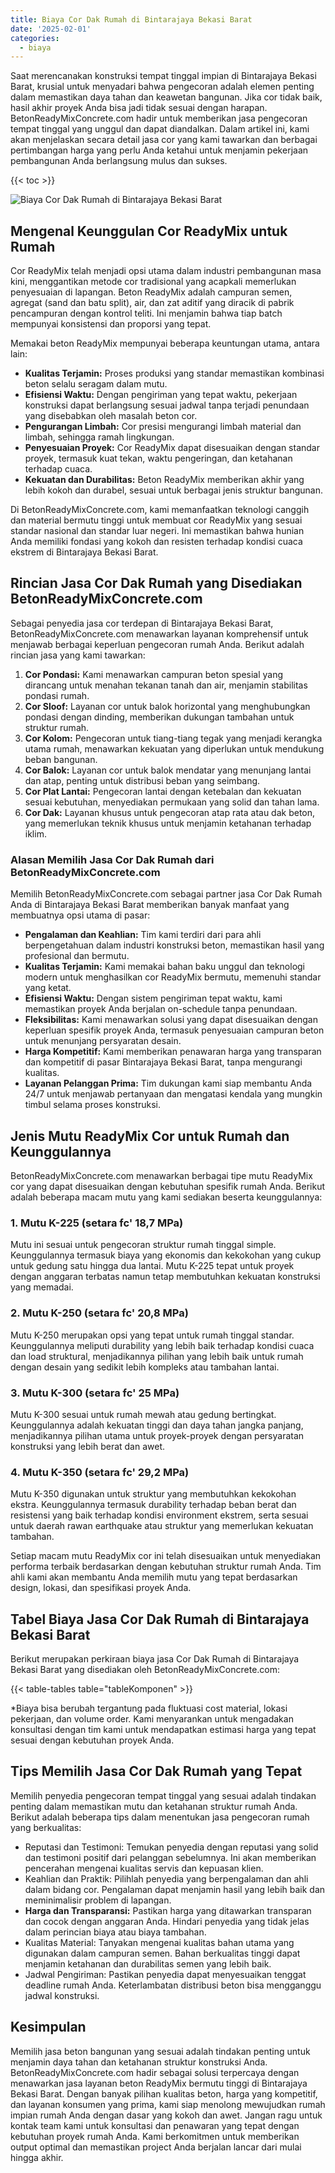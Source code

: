 ```yaml
---
title: Biaya Cor Dak Rumah di Bintarajaya Bekasi Barat
date: '2025-02-01'
categories:
  - biaya
---
```


Saat merencanakan konstruksi tempat tinggal impian di Bintarajaya Bekasi Barat, krusial untuk menyadari bahwa pengecoran adalah elemen penting dalam memastikan daya tahan dan keawetan bangunan. Jika cor tidak baik, hasil akhir proyek Anda bisa jadi tidak sesuai dengan harapan. BetonReadyMixConcrete.com hadir untuk memberikan jasa pengecoran tempat tinggal yang unggul dan dapat diandalkan. Dalam artikel ini, kami akan menjelaskan secara detail jasa cor yang kami tawarkan dan berbagai pertimbangan harga yang perlu Anda ketahui untuk menjamin pekerjaan pembangunan Anda berlangsung mulus dan sukses.

{{< toc >}}

![Biaya Cor Dak Rumah di Bintarajaya Bekasi Barat](https://betoncor8.github.io/cor/harga-beton-readymix-concrete%20(13).png)

## Mengenal Keunggulan Cor ReadyMix untuk Rumah

Cor ReadyMix telah menjadi opsi utama dalam industri pembangunan masa kini, menggantikan metode cor tradisional yang acapkali memerlukan penyesuaian di lapangan. Beton ReadyMix adalah campuran semen, agregat (sand dan batu split), air, dan zat aditif yang diracik di pabrik pencampuran dengan kontrol teliti. Ini menjamin bahwa tiap batch mempunyai konsistensi dan proporsi yang tepat.

Memakai beton ReadyMix mempunyai beberapa keuntungan utama, antara lain:

- **Kualitas Terjamin:** Proses produksi yang standar memastikan kombinasi beton selalu seragam dalam mutu.
- **Efisiensi Waktu:** Dengan pengiriman yang tepat waktu, pekerjaan konstruksi dapat berlangsung sesuai jadwal tanpa terjadi penundaan yang disebabkan oleh masalah beton cor.
- **Pengurangan Limbah:** Cor presisi mengurangi limbah material dan limbah, sehingga ramah lingkungan.
- **Penyesuaian Proyek:** Cor ReadyMix dapat disesuaikan dengan standar proyek, termasuk kuat tekan, waktu pengeringan, dan ketahanan terhadap cuaca.
- **Kekuatan dan Durabilitas:** Beton ReadyMix memberikan akhir yang lebih kokoh dan durabel, sesuai untuk berbagai jenis struktur bangunan.

Di BetonReadyMixConcrete.com, kami memanfaatkan teknologi canggih dan material bermutu tinggi untuk membuat cor ReadyMix yang sesuai standar nasional dan standar luar negeri. Ini memastikan bahwa hunian Anda memiliki fondasi yang kokoh dan resisten terhadap kondisi cuaca ekstrem di Bintarajaya Bekasi Barat.

## Rincian Jasa Cor Dak Rumah yang Disediakan BetonReadyMixConcrete.com

Sebagai penyedia jasa cor terdepan di Bintarajaya Bekasi Barat, BetonReadyMixConcrete.com menawarkan layanan komprehensif untuk menjawab berbagai keperluan pengecoran rumah Anda. Berikut adalah rincian jasa yang kami tawarkan:

1. **Cor Pondasi:** Kami menawarkan campuran beton spesial yang dirancang untuk menahan tekanan tanah dan air, menjamin stabilitas pondasi rumah.
2. **Cor Sloof:** Layanan cor untuk balok horizontal yang menghubungkan pondasi dengan dinding, memberikan dukungan tambahan untuk struktur rumah.
3. **Cor Kolom:** Pengecoran untuk tiang-tiang tegak yang menjadi kerangka utama rumah, menawarkan kekuatan yang diperlukan untuk mendukung beban bangunan.
4. **Cor Balok:** Layanan cor untuk balok mendatar yang menunjang lantai dan atap, penting untuk distribusi beban yang seimbang.
5. **Cor Plat Lantai:** Pengecoran lantai dengan ketebalan dan kekuatan sesuai kebutuhan, menyediakan permukaan yang solid dan tahan lama.
6. **Cor Dak:** Layanan khusus untuk pengecoran atap rata atau dak beton, yang memerlukan teknik khusus untuk menjamin ketahanan terhadap iklim.

### Alasan Memilih Jasa Cor Dak Rumah dari BetonReadyMixConcrete.com

Memilih BetonReadyMixConcrete.com sebagai partner jasa Cor Dak Rumah Anda di Bintarajaya Bekasi Barat memberikan banyak manfaat yang membuatnya opsi utama di pasar:

- **Pengalaman dan Keahlian:** Tim kami terdiri dari para ahli berpengetahuan dalam industri konstruksi beton, memastikan hasil yang profesional dan bermutu.
- **Kualitas Terjamin:** Kami memakai bahan baku unggul dan teknologi modern untuk menghasilkan cor ReadyMix bermutu, memenuhi standar yang ketat.
- **Efisiensi Waktu:** Dengan sistem pengiriman tepat waktu, kami memastikan proyek Anda berjalan on-schedule tanpa penundaan.
- **Fleksibilitas:** Kami menawarkan solusi yang dapat disesuaikan dengan keperluan spesifik proyek Anda, termasuk penyesuaian campuran beton untuk menunjang persyaratan desain.
- **Harga Kompetitif:** Kami memberikan penawaran harga yang transparan dan kompetitif di pasar Bintarajaya Bekasi Barat, tanpa mengurangi kualitas.
- **Layanan Pelanggan Prima:** Tim dukungan kami siap membantu Anda 24/7 untuk menjawab pertanyaan dan mengatasi kendala yang mungkin timbul selama proses konstruksi.

## Jenis Mutu ReadyMix Cor untuk Rumah dan Keunggulannya

BetonReadyMixConcrete.com menawarkan berbagai tipe mutu ReadyMix cor yang dapat disesuaikan dengan kebutuhan spesifik rumah Anda. Berikut adalah beberapa macam mutu yang kami sediakan beserta keunggulannya:

### 1\. Mutu K-225 (setara fc' 18,7 MPa)

Mutu ini sesuai untuk pengecoran struktur rumah tinggal simple. Keunggulannya termasuk biaya yang ekonomis dan kekokohan yang cukup untuk gedung satu hingga dua lantai. Mutu K-225 tepat untuk proyek dengan anggaran terbatas namun tetap membutuhkan kekuatan konstruksi yang memadai.

### 2\. Mutu K-250 (setara fc' 20,8 MPa)

Mutu K-250 merupakan opsi yang tepat untuk rumah tinggal standar. Keunggulannya meliputi durability yang lebih baik terhadap kondisi cuaca dan load struktural, menjadikannya pilihan yang lebih baik untuk rumah dengan desain yang sedikit lebih kompleks atau tambahan lantai.

### 3\. Mutu K-300 (setara fc' 25 MPa)

Mutu K-300 sesuai untuk rumah mewah atau gedung bertingkat. Keunggulannya adalah kekuatan tinggi dan daya tahan jangka panjang, menjadikannya pilihan utama untuk proyek-proyek dengan persyaratan konstruksi yang lebih berat dan awet.

### 4\. Mutu K-350 (setara fc' 29,2 MPa)

Mutu K-350 digunakan untuk struktur yang membutuhkan kekokohan ekstra. Keunggulannya termasuk durability terhadap beban berat dan resistensi yang baik terhadap kondisi environment ekstrem, serta sesuai untuk daerah rawan earthquake atau struktur yang memerlukan kekuatan tambahan.

Setiap macam mutu ReadyMix cor ini telah disesuaikan untuk menyediakan performa terbaik berdasarkan dengan kebutuhan struktur rumah Anda. Tim ahli kami akan membantu Anda memilih mutu yang tepat berdasarkan design, lokasi, dan spesifikasi proyek Anda.

## Tabel Biaya Jasa Cor Dak Rumah di Bintarajaya Bekasi Barat

Berikut merupakan perkiraan biaya jasa Cor Dak Rumah di Bintarajaya Bekasi Barat yang disediakan oleh BetonReadyMixConcrete.com:

{{< table-tables table="tableKomponen" >}}

\*Biaya bisa berubah tergantung pada fluktuasi cost material, lokasi pekerjaan, dan volume order. Kami menyarankan untuk mengadakan konsultasi dengan tim kami untuk mendapatkan estimasi harga yang tepat sesuai dengan kebutuhan proyek Anda.

## Tips Memilih Jasa Cor Dak Rumah yang Tepat

Memilih penyedia pengecoran tempat tinggal yang sesuai adalah tindakan penting dalam memastikan mutu dan ketahanan struktur rumah Anda. Berikut adalah beberapa tips dalam menentukan jasa pengecoran rumah yang berkualitas:

- Reputasi dan Testimoni: Temukan penyedia dengan reputasi yang solid dan testimoni positif dari pelanggan sebelumnya. Ini akan memberikan pencerahan mengenai kualitas servis dan kepuasan klien.
- Keahlian dan Praktik: Pilihlah penyedia yang berpengalaman dan ahli dalam bidang cor. Pengalaman dapat menjamin hasil yang lebih baik dan meminimalisir problem di lapangan.
- **Harga dan Transparansi:** Pastikan harga yang ditawarkan transparan dan cocok dengan anggaran Anda. Hindari penyedia yang tidak jelas dalam perincian biaya atau biaya tambahan.
- Kualitas Material: Tanyakan mengenai kualitas bahan utama yang digunakan dalam campuran semen. Bahan berkualitas tinggi dapat menjamin ketahanan dan durabilitas semen yang lebih baik.
- Jadwal Pengiriman: Pastikan penyedia dapat menyesuaikan tenggat deadline rumah Anda. Keterlambatan distribusi beton bisa mengganggu jadwal konstruksi.

## Kesimpulan

Memilih jasa beton bangunan yang sesuai adalah tindakan penting untuk menjamin daya tahan dan ketahanan struktur konstruksi Anda. BetonReadyMixConcrete.com hadir sebagai solusi terpercaya dengan menawarkan jasa layanan beton ReadyMix bermutu tinggi di Bintarajaya Bekasi Barat. Dengan banyak pilihan kualitas beton, harga yang kompetitif, dan layanan konsumen yang prima, kami siap menolong mewujudkan rumah impian rumah Anda dengan dasar yang kokoh dan awet. Jangan ragu untuk kontak team kami untuk konsultasi dan penawaran yang tepat dengan kebutuhan proyek rumah Anda. Kami berkomitmen untuk memberikan output optimal dan memastikan project Anda berjalan lancar dari mulai hingga akhir.
